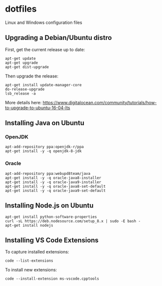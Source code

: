 # dotfiles

Linux and Windows configuration files

## Upgrading a Debian/Ubuntu distro

First, get the current release up to date:

    apt-get update
    apt-get upgrade
    apt-get dist-upgrade

Then upgrade the release:

    apt-get install update-manager-core
    do-release-upgrade
    lsb_release -a

More details here: <https://www.digitalocean.com/community/tutorials/how-to-upgrade-to-ubuntu-16-04-lts>

## Installing Java on Ubuntu

### OpenJDK

    apt-add-repository ppa:openjdk-r/ppa
    apt-get install -y -q openjdk-8-jdk

### Oracle

    apt-add-repository ppa:webupd8team/java
    apt-get install -y -q oracle-java8-installer
    apt-get install -y -q oracle-java9-installer
    apt-get install -y -q oracle-java8-set-default
    apt-get install -y -q oracle-java9-set-default

## Installing Node.js on Ubuntu

    apt-get install python-software-properties
    curl -sL https://deb.nodesource.com/setup_8.x | sudo -E bash -
    apt-get install nodejs

## Installing VS Code Extensions

To capture installed extensions:

    code --list-extensions

To install new extensions:

    code --install-extension ms-vscode.cpptools
